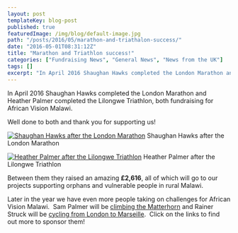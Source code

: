 ```yaml
---
layout: post
templateKey: blog-post
published: true
featuredImage: /img/blog/default-image.jpg
path: "/posts/2016/05/marathon-and-triathalon-success/"
date: "2016-05-01T08:31:12Z"
title: "Marathon and Triathlon success!"
categories: ["Fundraising News", "General News", "News from the UK"]
tags: []
excerpt: "In April 2016 Shaughan Hawks completed the London Marathon and Heather Palmer completed the Lilongw..."
---
```


In April 2016 Shaughan Hawks completed the London Marathon and Heather Palmer completed the Lilongwe Triathlon, both fundraising for African Vision Malawi.

Well done to both and thank you for supporting us!

[![Shaughan Hawks after the London Marathon](https://f000.backblazeb2.com/file/avm-wp-uploads/2016/05/Shaughan-Hawks-Marathon-300x200.jpg)](https://f000.backblazeb2.com/file/avm-wp-uploads/2016/05/Shaughan-Hawks-Marathon.jpg) Shaughan Hawks after the London Marathon

[![Heather Palmer after the Lilongwe Triathlon](https://f000.backblazeb2.com/file/avm-wp-uploads/2016/05/Heather-Triathlon.jpg)](https://f000.backblazeb2.com/file/avm-wp-uploads/2016/05/Heather-Triathlon.jpg) Heather Palmer after the Lilongwe Triathlon

Between them they raised an amazing **£2,616**, all of which will go to our projects supporting orphans and vulnerable people in rural Malawi.

Later in the year we have even more people taking on challenges for African Vision Malawi.  Sam Palmer will be [climbing the Matterhorn](https://mydonate.bt.com/fundraisers/africanvisionsummit) and Rainer Struck will be [cycling from London to Marseille](https://mydonate.bt.com/fundraisers/rainerstruckpedaltoempower).  Click on the links to find out more to sponsor them!